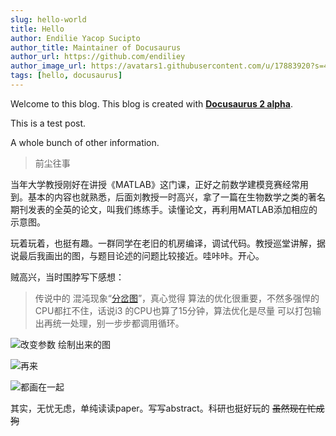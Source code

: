 ```yaml
---
slug: hello-world
title: Hello
author: Endilie Yacop Sucipto
author_title: Maintainer of Docusaurus
author_url: https://github.com/endiliey
author_image_url: https://avatars1.githubusercontent.com/u/17883920?s=460&v=4
tags: [hello, docusaurus]
---
```


Welcome to this blog. This blog is created with [**Docusaurus 2 alpha**](https://v2.docusaurus.io/).

<!--truncate-->

This is a test post.

A whole bunch of other information.

> 前尘往事


当年大学教授刚好在讲授《MATLAB》这门课，正好之前数学建模竞赛经常用到。基本的内容也就熟悉，后面刘教授一时高兴，拿了一篇在生物数学之类的著名期刊发表的全英的论文，叫我们练练手。读懂论文，再利用MATLAB添加相应的示意图。

玩着玩着，也挺有趣。一群同学在老旧的机房编译，调试代码。教授巡堂讲解，据说最后我画出的图，与题目论述的问题比较接近。哇咔咔。开心。



贼高兴，当时围脖写下感想：
> 传说中的 混沌现象“[分岔图](https://en.wikipedia.org/wiki/Bifurcation_theory)”，真心觉得 算法的优化很重要，不然多强悍的CPU都扛不住，话说i3 的CPU也算了15分钟，算法优化是尽量 可以打包输出再统一处理，别一步步都调用循环。

![改变参数 绘制出来的图](/imgs/ky1.jpg "改变参数 绘制出来的图") 

![再来](/imgs/ky2.jpg)



![都画在一起](/imgs/ky3.jpg "都画在一起")




其实，无忧无虑，单纯读读paper。写写abstract。科研也挺好玩的 ~~虽然现在忙成狗~~